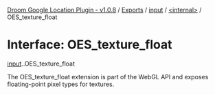 [Droom Google Location Plugin - v1.0.8](../README.md) / [Exports](../modules.md) / [input](../modules/input.md) / [<internal\>](../modules/input._internal_.md) / OES\_texture\_float

# Interface: OES\_texture\_float

[input](../modules/input.md).[<internal>](../modules/input._internal_.md).OES_texture_float

The OES_texture_float extension is part of the WebGL API and exposes floating-point pixel types for textures.
